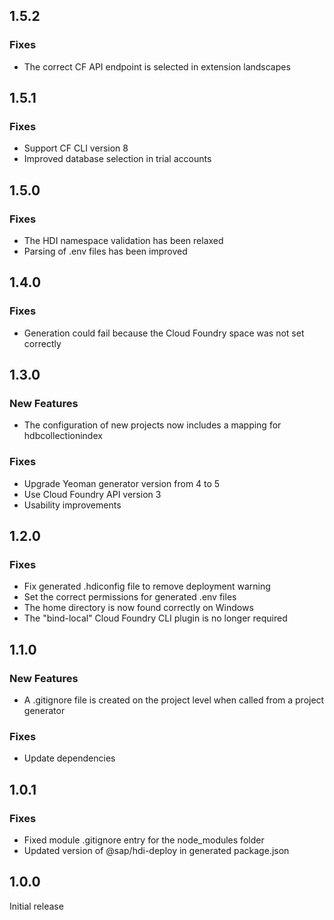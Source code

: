 ## 1.5.2

### Fixes
- The correct CF API endpoint is selected in extension landscapes

## 1.5.1

### Fixes
- Support CF CLI version 8
- Improved database selection in trial accounts

## 1.5.0

### Fixes
- The HDI namespace validation has been relaxed
- Parsing of .env files has been improved

## 1.4.0

### Fixes
- Generation could fail because the Cloud Foundry space was not set correctly

## 1.3.0

### New Features
- The configuration of new projects now includes a mapping for hdbcollectionindex

### Fixes
- Upgrade Yeoman generator version from 4 to 5
- Use Cloud Foundry API version 3
- Usability improvements

## 1.2.0

### Fixes
- Fix generated .hdiconfig file to remove deployment warning
- Set the correct permissions for generated .env files
- The home directory is now found correctly on Windows
- The "bind-local" Cloud Foundry CLI plugin is no longer required

## 1.1.0

### New Features
- A .gitignore file is created on the project level when called from a project generator

### Fixes
- Update dependencies

## 1.0.1

### Fixes
- Fixed module .gitignore entry for the node_modules folder
- Updated version of @sap/hdi-deploy in generated package.json

## 1.0.0

Initial release